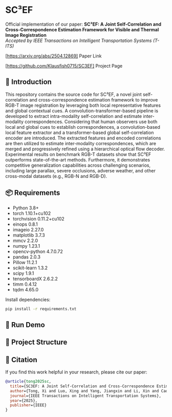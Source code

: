 # SC³EF

Official implementation of our paper:
**SC³EF: A Joint Self-Correlation and Cross-Correspondence Estimation Framework for Visible and Thermal Image Registration**  
*Accepted by IEEE Transactions on Intelligent Transportation Systems (T-ITS)*

[https://arxiv.org/abs/2504.12869] Paper Link

[https://github.com/Klausfish0715/SC3EF] Project Page

## 🧩 Introduction
This repository contains the source code for SC³EF, a novel joint self-correlation and cross-correspondence estimation framework to improve RGB-T image registration by leveraging both local representative features and global contextual cues. A convolution-transformer-based pipeline is developed to extract intra-modality self-correlation and estimate inter-modality correspondences. Considering that human observers use both local and global cues to establish correspondences, a convolution-based local feature extractor and a transformer-based global self-correlation encoder are introduced. The extracted features and encoded correlations are then utilized to estimate inter-modality correspondences, which are merged and progressively refined using a hierarchical optical flow decoder. Experimental results on benchmark RGB-T datasets show that SC³EF outperforms state-of-the-art methods. Furthermore, it demonstrates competitive generalization capabilities across challenging scenarios, including large parallax, severe occlusions, adverse weather, and other cross-modal datasets (e.g., RGB-N and RGB-D).

## 📦 Requirements
- Python 3.8+
- torch 1.10.1+cu102
- torchvision 0.11.2+cu102
- einops 0.8.1
- imageio 2.27.0
- matplotlib 3.7.3
- mmcv 2.2.0
- numpy 1.23.1
- opencv-python 4.7.0.72
- pandas 2.0.3
- Pillow 11.2.1
- scikit-learn 1.3.2
- scipy 1.9.1
- tensorboardX 2.6.2.2
- timm 0.4.12
- tqdm 4.65.0

Install dependencies:
```bash
pip install -r requirements.txt
```

## 🚀 Run Demo

## 📁 Project Structure

## 📜 Citation
If you find this work helpful in your research, please cite our paper:
```bibtex
@article{tong2025sc,
  title={SC3EF: A Joint Self-Correlation and Cross-Correspondence Estimation Framework for Visible and Thermal Image Registration},
  author={Tong, Xi and Luo, Xing and Yang, Jiangxin and Li, Xin and Cao, Yanpeng},
  journal={IEEE Transactions on Intelligent Transportation Systems},
  year={2025},
  publisher={IEEE}
}
```
